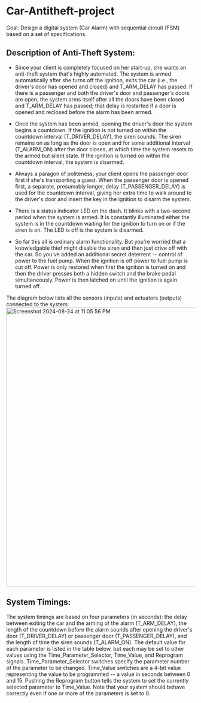 # Car-Antitheft-project
Goal: Design a digital system (Car Alarm) with sequential circuit (FSM) based on a set of specifications.

  ## Description of Anti-Theft System:
* Since your client is completely focused on her start-up, she wants an anti-theft system that's highly automated. The system is armed automatically after she turns off the ignition,  exits the car (i.e., the driver's door has opened and closed) and T_ARM_DELAY has passed. If there is a passenger and both the driver's door and passenger's doors are open, the    system arms itself after all the doors have been closed and T_ARM_DELAY has passed; that delay is restarted if a door is opened and reclosed before the alarm has been armed.

* Once the system has been armed, opening the driver's door the system begins a countdown. If the ignition is not turned on within the countdown interval (T_DRIVER_DELAY), the siren sounds. The siren remains on as long as the door is open and for some additional interval (T_ALARM_ON) after the door closes, at which time the system resets to the armed but silent state. If the ignition is turned on within the countdown interval, the system is disarmed.

* Always a paragon of politeness, your client opens the passenger door first if she's transporting a guest. When the passenger door is opened first, a separate, presumably longer, delay (T_PASSENGER_DELAY) is used for the countdown interval, giving her extra time to walk around to the driver's door and insert the key in the ignition to disarm the system.

* There is a status indicator LED on the dash. It blinks with a two-second period when the system is armed. It is constantly illuminated either the system is in the countdown waiting for the ignition to turn on or if the siren is on. The LED is off is the system is disarmed.

* So far this all is ordinary alarm functionality. But you're worried that a knowledgable thief might disable the siren and then just drive off with the car. So you've added an additional secret deterrent -- control of power to the fuel pump. When the ignition is off power to fuel pump is cut off. Power is only restored when first the ignition is turned on and then the driver presses both a hidden switch and the brake pedal simultaneously. Power is then latched on until the ignition is again turned off.

The diagram below lists all the sensors (inputs) and actuators (outputs) connected to the system:
<img width="744" alt="Screenshot 2024-08-24 at 11 05 56 PM" src="https://github.com/user-attachments/assets/f3a3072f-24f0-42b7-a034-03552ba76409">

## System Timings:

The system timings are based on four parameters (in seconds): the delay between exiting the car and the arming of the alarm (T_ARM_DELAY), the length of the countdown before the alarm sounds after opening the driver's door (T_DRIVER_DELAY) or passenger door (T_PASSENGER_DELAY), and the length of time the siren sounds (T_ALARM_ON). The default value for each parameter is listed in the table below, but each may be set to other values using the Time_Parameter_Selector, Time_Value, and Reprogram signals. Time_Parameter_Selector switches specify the parameter number of the parameter to be changed. Time_Value switches are a 4-bit value representing the value to be programmed -- a value in seconds between 0 and 15. Pushing the Reprogram button tells the system to set the currently selected parameter to Time_Value. Note that your system should behave correctly even if one or more of the parameters is set to 0.


